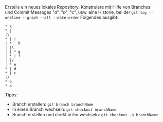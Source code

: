 Erstelle ein neues lokales Repository. Konstruiere mit Hilfe von Branches und Commit Messages "_a_", "_b_", "_c_", usw. eine Historie, bei der `git log --oneline --graph --all --date-order` Folgendes ausgibt:

```text
* k
* j
|\
* | i
| *   h
| |\
| | * g
| * | f
| |/
| * e
* | d
* | c
|/
* b
* a
```

Tipps:

- Branch erstellen: `git branch branchName`
- In einen Branch wechseln: `git checkout branchName`
- Branch erstellen und direkt in ihn wechseln: `git checkout -b branchName`
